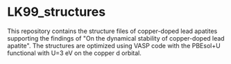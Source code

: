 # LK99_structures
This repository contains the structure files of copper-doped lead apatites supporting the findings of "On the dynamical stability of copper-doped lead apatite".
The structures are optimized using VASP code with the PBEsol+U functional with U=3 eV on the copper d orbital.
